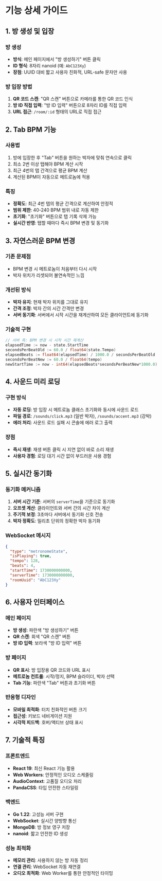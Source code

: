# 기능 상세 가이드

## 1. 방 생성 및 입장

### 방 생성
- **방식**: 메인 페이지에서 "방 생성하기" 버튼 클릭
- **ID 형식**: 8자리 nanoid (예: `AbC123Xy`)
- **장점**: UUID 대비 짧고 사용자 친화적, URL-safe 문자만 사용

### 방 입장 방법
1. **QR 코드 스캔**: "QR 스캔" 버튼으로 카메라를 통한 QR 코드 인식
2. **방 ID 직접 입력**: "방 ID 입력" 버튼으로 8자리 ID를 직접 입력
3. **URL 접근**: `/room/:id` 형태의 URL로 직접 접근

## 2. Tab BPM 기능

### 사용법
1. 방에 입장한 후 "Tab" 버튼을 원하는 박자에 맞춰 연속으로 클릭
2. 최소 2번 이상 탭해야 BPM 계산 시작
3. 최근 4번의 탭 간격으로 평균 BPM 계산
4. 계산된 BPM이 자동으로 메트로놈에 적용

### 특징
- **정확도**: 최근 4번 탭의 평균 간격으로 계산하여 안정적
- **범위 제한**: 40-240 BPM 범위 내로 자동 제한
- **초기화**: "초기화" 버튼으로 탭 기록 삭제 가능
- **실시간 반영**: 탭할 때마다 즉시 BPM 변경 및 동기화

## 3. 자연스러운 BPM 변경

### 기존 문제점
- BPM 변경 시 메트로놈이 처음부터 다시 시작
- 박자 위치가 리셋되어 불연속적인 느낌

### 개선된 방식
- **박자 유지**: 현재 박자 위치를 그대로 유지
- **간격 조정**: 박자 간의 시간 간격만 변경
- **서버 동기화**: 서버에서 시작 시간을 재계산하여 모든 클라이언트에 동기화

### 기술적 구현
```go
// 서버 측: BPM 변경 시 시작 시간 재계산
elapsedTime := now - state.StartTime
secondsPerBeatOld := 60.0 / float64(state.Tempo)
elapsedBeats := float64(elapsedTime) / 1000.0 / secondsPerBeatOld
secondsPerBeatNew := 60.0 / float64(tempo)
newStartTime := now - int64(elapsedBeats*secondsPerBeatNew*1000.0)
```

## 4. 사운드 미리 로딩

### 구현 방식
- **자동 로딩**: 방 입장 시 메트로놈 클래스 초기화와 동시에 사운드 로드
- **파일 경로**: `/sounds/click.mp3` (일반 박자), `/sounds/accent.mp3` (강박)
- **에러 처리**: 사운드 로드 실패 시 콘솔에 에러 로그 출력

### 장점
- **즉시 재생**: 재생 버튼 클릭 시 지연 없이 바로 소리 재생
- **사용자 경험**: 로딩 대기 시간 없이 부드러운 사용 경험

## 5. 실시간 동기화

### 동기화 메커니즘
1. **서버 시간 기준**: 서버의 `serverTime`을 기준으로 동기화
2. **오프셋 계산**: 클라이언트와 서버 간의 시간 차이 계산
3. **주기적 보정**: 3초마다 서버에서 동기화 신호 전송
4. **박자 정확도**: 밀리초 단위의 정확한 박자 동기화

### WebSocket 메시지
```json
{
  "type": "metronomeState",
  "isPlaying": true,
  "tempo": 128,
  "beats": 4,
  "startTime": 1730000000000,
  "serverTime": 1730000000000,
  "roomUuid": "AbC123Xy"
}
```

## 6. 사용자 인터페이스

### 메인 페이지
- **방 생성**: 파란색 "방 생성하기" 버튼
- **QR 스캔**: 회색 "QR 스캔" 버튼
- **방 ID 입력**: 보라색 "방 ID 입력" 버튼

### 방 페이지
- **QR 표시**: 방 입장용 QR 코드와 URL 표시
- **메트로놈 컨트롤**: 시작/정지, BPM 슬라이더, 박자 선택
- **Tab 기능**: 파란색 "Tab" 버튼과 초기화 버튼

### 반응형 디자인
- **모바일 최적화**: 터치 친화적인 버튼 크기
- **접근성**: 키보드 네비게이션 지원
- **시각적 피드백**: 호버/액티브 상태 표시

## 7. 기술적 특징

### 프론트엔드
- **React 19**: 최신 React 기능 활용
- **Web Workers**: 안정적인 오디오 스케줄링
- **AudioContext**: 고품질 오디오 처리
- **PandaCSS**: 타입 안전한 스타일링

### 백엔드
- **Go 1.22**: 고성능 서버 구현
- **WebSocket**: 실시간 양방향 통신
- **MongoDB**: 방 정보 영구 저장
- **nanoid**: 짧고 안전한 ID 생성

### 성능 최적화
- **메모리 관리**: 사용하지 않는 방 자동 정리
- **연결 관리**: WebSocket 자동 재연결
- **오디오 최적화**: Web Worker를 통한 안정적인 타이밍
